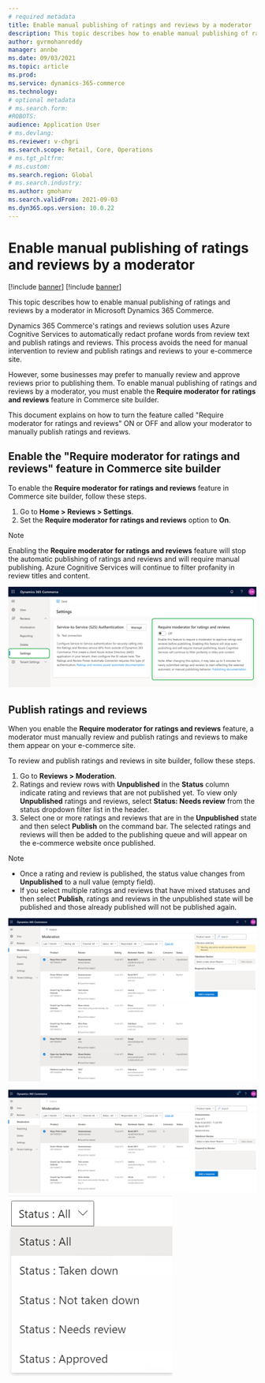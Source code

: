 ```yaml
---
# required metadata
title: Enable manual publishing of ratings and reviews by a moderator
description: This topic describes how to enable manual publishing of ratings and reviews by a moderator in Microsoft Dynamics 365 Commerce.
author: gvrmohanreddy
manager: annbe
ms.date: 09/03/2021
ms.topic: article
ms.prod: 
ms.service: dynamics-365-commerce
ms.technology: 
# optional metadata
# ms.search.form:  
#ROBOTS: 
audience: Application User
# ms.devlang: 
ms.reviewer: v-chgri
ms.search.scope: Retail, Core, Operations
# ms.tgt_pltfrm: 
# ms.custom: 
ms.search.region: Global
# ms.search.industry: 
ms.author: gmohanv
ms.search.validFrom: 2021-09-03
ms.dyn365.ops.version: 10.0.22
---
```


# Enable manual publishing of ratings and reviews by a moderator

[!include [banner](includes/banner.md)]
[!include [banner](includes/preview-banner.md)]

This topic describes how to enable manual publishing of ratings and reviews by a moderator in Microsoft Dynamics 365 Commerce.

Dynamics 365 Commerce's ratings and reviews solution uses Azure Cognitive Services to automatically redact profane words from review text and publish ratings and reviews. This process avoids the need for manual intervention to review and publish ratings and reviews to your e-commerce site. 

However, some businesses may prefer to manually review and approve reviews prior to publishing them. To enable manual publishing of ratings and reviews by a moderator, you must enable the **Require moderator for ratings and reviews** feature in Commerce site builder.

This document explains on how to turn the feature called "Require moderator for ratings and reviews" ON or OFF and allow your moderator to manually publish ratings and reviews. 

## Enable the "Require moderator for ratings and reviews" feature in Commerce site builder

To enable the **Require moderator for ratings and reviews** feature in Commerce site builder, follow these steps.

1. Go to **Home \> Reviews \> Settings**.
1. Set the **Require moderator for ratings and reviews** option to **On**.

> [!NOTE]
> Enabling the **Require moderator for ratings and reviews** feature will stop the automatic publishing of ratings and reviews and will require manual publishing. Azure Cognitive Services will continue to filter profanity in review titles and content.

!["Require moderator for ratings and reviews" setting in site builder](media/Ratings-reviews-settings-human-moderation.png)

## Publish ratings and reviews

When you enable the **Require moderator for ratings and reviews** feature, a moderator must manually review and publish ratings and reviews to make them appear on your e-commerce site. 

To review and publish ratings and reviews in site builder, follow these steps.

1. Go to **Reviews \> Moderation**. 
1. Ratings and review rows with **Unpublished** in the **Status** column indicate rating and reviews that are not published yet. To view only **Unpublished** ratings and reviews, select **Status: Needs review** from the status dropdown filter list in the header.
1. Select one or more ratings and reviews that are in the **Unpublished** state and then select **Publish** on the command bar. The selected ratings and reviews will then be added to the publishing queue and will appear on the e-commerce website once published.  

> [!NOTE]
> - Once a rating and review is published, the status value changes from **Unpublished** to a null value (empty field).  
> - If you select multiple ratings and reviews that have mixed statuses and then select **Publish**, ratings and reviews in the unpublished state will be published and those already published will not be published again.

![Dynamics 365 Commerce - Ratings and Review configuration 1](media/Ratings-reviews-publishing-reviews.png)


![Dynamics 365 Commerce - Ratings and Review configuration 2](media/Ratings-reviews-published-reviews.png)
![Status filter](media/Ratings-reviews-published-reviews-status-filter.png)
